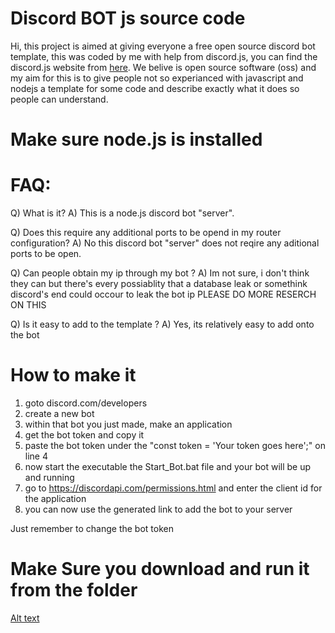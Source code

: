 # Discord BOT js source code

Hi, this project is aimed at giving everyone a free open source discord bot template, this was coded by me with help from discord.js, you can find the discord.js website from [here](https://discord.js.org/#/).
We belive is open source software (oss) and my aim for this is to give people not so experianced with javascript and nodejs a template for some code and describe exactly what it does so people can understand.

# Make sure node.js is installed

# FAQ:
Q) What is it? 
A) This is a node.js discord bot "server".

Q) Does this require any additional ports to be opend in my router configuration?
A) No this discord bot "server" does not reqire any aditional ports to be open.

Q) Can people obtain my ip through my bot ?
A) Im not sure, i don't think they can but there's every possiablity that a database leak or somethink discord's end could occour to leak the bot ip PLEASE DO MORE RESERCH ON THIS

Q) Is it easy to add to the template ?
A) Yes, its relatively easy to add onto the bot

# How to make it

1) goto discord.com/developers
2) create a new bot
3) within that bot you just made, make an application
4) get the bot token and copy it
5) paste the bot token under the "const token = 'Your token goes here';" on line 4
6) now start the executable the Start_Bot.bat file and your bot will be up and running
7) go to https://discordapi.com/permissions.html and enter the client id for the application
8) you can now use the generated link to add the bot to your server

Just remember to change the bot token

# Make Sure you download and run it from the folder

[Alt text](https://i.imgur.com/CpPw5PY.png)
